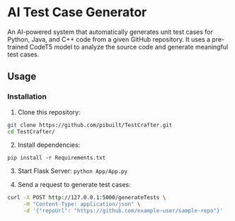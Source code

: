 # AI Test Case Generator

An AI-powered system that automatically generates unit test cases for Python, Java, and C++ code from a given GitHub repository. It uses a pre-trained CodeT5 model to analyze the source code and generate meaningful test cases.

## Usage

### Installation  
1. Clone this repository:
   
```sh
git clone https://github.com/pibuilt/TestCrafter.git
cd TestCrafter/
```
2. Install dependencies:

```pip install -r Requirements.txt```

3. Start Flask Server:
```python App/App.py```

4. Send a request to generate test cases:  
```sh
curl -X POST http://127.0.0.1:5000/generateTests \
     -H "Content-Type: application/json" \
     -d '{"repoUrl": "https://github.com/example-user/sample-repo"}'

